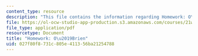```yaml
---
content_type: resource
description: "This file contains the information regarding Homework: O\u2019Brien."
file: https://ol-ocw-studio-app-production.s3.amazonaws.com/courses/21w-022-03-writing-and-experience-reading-and-writing-autobiography-spring-2014/027f80f8731c805e411356ba21254788_MIT21W_022_03S14_0401.pdf
file_type: application/pdf
resourcetype: Document
title: "Homework: O\u2019Brien"
uid: 027f80f8-731c-805e-4113-56ba21254788
---
```

